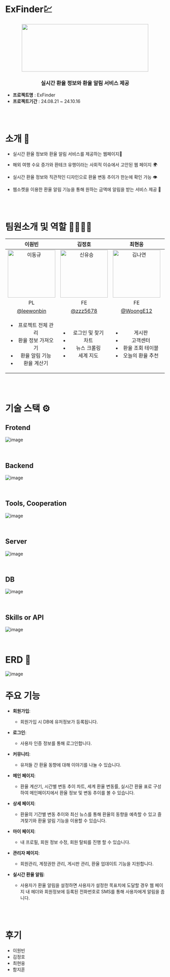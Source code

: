 # ExFinder💹
<p align="center">
<img src="https://github.com/user-attachments/assets/0905e2e5-dbb2-4c16-9a04-70d8fe8e9ad3" width="400" height="150"/>
</p>
<h3 align="center"><strong>실시간 환율 정보와 환율 알림 서비스 제공</strong></h3>

- **프로젝트명** : ExFinder
- **프로젝트기간** : 24.08.21 ~ 24.10.16

<br/>
<br/>

# 소개 🔎

- 실시간 환율 정보와 환율 알림 서비스를 제공하는 웹페이지💱
- 해외 여행 수요 증가와 환테크 유행이라는 사회적 이슈에서 고안된 웹 페이지 🌍
- 실시간 환율 정보와 직관적인 디자인으로 환율 변동 추이가 한눈에 확인 가능 👁️
- 웹소켓을 이용한 환율 알림 기능을 통해 원하는 금액에 알림을 받는 서비스 제공 🔔
  
  <br/>
  <br/>


# 팀원소개 및 역할 👨‍👨‍👦‍👦
| 이원빈 | 김정호 | 최현웅 | 함지훈 |
|:------:|:------:|:------:|:------:|
| <img src="https://github.com/user-attachments/assets/c1c2b1e3-656d-4712-98ab-a15e91efa2da" alt="이동규" width="150"> | <img src="https://github.com/user-attachments/assets/78ec4937-81bb-4637-975d-631eb3c4601e" alt="신유승" width="150"> | <img src="https://github.com/user-attachments/assets/78ce1062-80a0-4edb-bf6b-5efac9dd992e" alt="김나연" width="150"> | <img src="https://github.com/user-attachments/assets/beea8c64-19de-4d91-955f-ed24b813a638" alt="이승준" width="150"> |
| PL | FE | FE | FE |
| [@leewonbin](https://github.com/leewonbin) | [@zzz5678](https://github.com/zzx5678) | [@WoongE12](https://github.com/WoongE12) | [@jihoooooooon](https://github.com/jihoooooooon) |
| <ul><li>프로젝트 전체 관리</li><li>환율 정보 가져오기</li><li>환율 알림 기능</li><li>환율 계산기</li></ul> | <ul><li>로그인 및 찾기</li><li>차트</li><li>뉴스 크롤링</li><li>세계 지도</li></ul> | <ul><li>게시판</li><li>고객센터</li><li>환율 조회 테이블</li><li>오늘의 환율 추천</li></ul> | <ul><li>마이페이지</li><li>관리자 페이지</li><li>회원가입</li><li>계정관리</li><li>주변 환전 은행 찾기</li></ul> |

<br/>
<br/>

# 기술 스택 ⚙

## Frotend
![image](https://github.com/user-attachments/assets/59519084-0a14-45c5-8fb3-9219e600b6bf)

<br/>

## Backend
![image](https://github.com/user-attachments/assets/b5d04cd3-548f-4b6c-8443-ad512e63186c)

<br/>

## Tools, Cooperation
![image](https://github.com/user-attachments/assets/3c58014d-d840-4544-a698-91b05ca026fc)

<br/>

## Server
![image](https://github.com/user-attachments/assets/751b65cd-cdb2-4ab6-a3a7-b3b4627cd8eb)

<br/>

## DB
![image](https://github.com/user-attachments/assets/0cf6b563-bfd7-400f-969f-30c77731bb6d)

<br/>

## Skills or API
![image](https://github.com/user-attachments/assets/ba926848-da59-4b63-a4d3-54a3a458e0b6)


<br/>

# ERD 📝

![image](https://github.com/user-attachments/assets/4cd84744-d2fd-42d6-8a39-ce085d069201)


# 주요 기능
- **회원가입**:
  - 회원가입 시 DB에 유저정보가 등록됩니다.

- **로그인**:
  - 사용자 인증 정보를 통해 로그인합니다.

- **커뮤니티**:
  - 유저들 간 환율 동향에 대해 이야기를 나눌 수 있습니다.

- **메인 페이지**:
  - 환율 계산기, 시간별 변동 추이 차트, 세계 환율 변동률, 실시간 환율 표로 구성하여 메인페이지에서 환율 정보 및 변동 추이를 볼 수 있습니다.

- **상세 페이지**:
  - 환율의 기간별 변동 추이와 최신 뉴스를 통해 환율의 동향을 예측할 수 있고 즐겨찾기와 환율 알림 기능을 이용할 수 있습니다.

- **마이 페이지**:
  - 내 프로필, 회원 정보 수정, 회원 탈퇴를 진행 할 수 있습니다.

- **관리자 페이지**:
  - 회원관리, 계정권한 관리, 게시판 관리, 환율 업데이트 기능을 지원합니다.
    
- **실시간 환율 알림**:
  - 사용자가 환율 알림을 설정하면 사용자가 설정한 목표치에 도달할 경우 웹 페이지 내 헤더와 회원정보에 등록된 전화번호로 SMS를 통해 사용자에게 알림을 줍니다.
    

<br/>
<br/>

# 후기
- 이원빈
- 김정호
- 최현웅
- 함지훈
